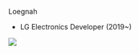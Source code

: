 Loegnah

* LG Electronics Developer (2019~)

![](https://loegnah-github.loegnah.workers.dev/visit?userName=$USERNAME)

